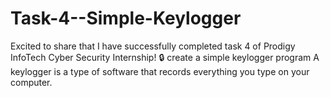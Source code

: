 # Task-4--Simple-Keylogger
Excited to share that I have successfully completed task 4 of Prodigy InfoTech Cyber Security Internship!  🔒 create a simple keylogger program  A keylogger  is a type of software that records everything you type on your computer.
